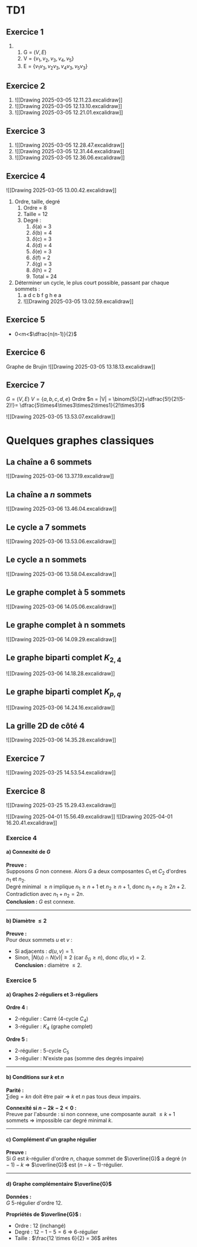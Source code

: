 # TD1

## Exercice 1
1) 
	1) G = ($V,E$)
	2) V = {$v_1,v_2,v_3,v_4,v_5$}
	3) E = {$v_1v_3,v_2v_3,v_4v_3,v_5v_3$}

## Exercice 2

1) ![[Drawing 2025-03-05 12.11.23.excalidraw]]
2) ![[Drawing 2025-03-05 12.13.10.excalidraw]]
3) ![[Drawing 2025-03-05 12.21.01.excalidraw]]

## Exercice 3

1) ![[Drawing 2025-03-05 12.28.47.excalidraw]]
2) ![[Drawing 2025-03-05 12.31.44.excalidraw]]
3) ![[Drawing 2025-03-05 12.36.06.excalidraw]]

## Exercice 4


![[Drawing 2025-03-05 13.00.42.excalidraw]]

1) Ordre, taille, degré
	1) Ordre = 8
	2) Taille = 12
	3) Degré :
		1) $\delta$(a) = 3
		2) $\delta$(b) = 4
		3) $\delta$(c) = 3
		4) $\delta$(d) = 4
		5) $\delta$(e) = 3
		6) $\delta$(f) = 2
		7) $\delta$(g) = 3
		8) $\delta$(h) = 2
		9) Total = 24
2) Déterminer un cycle, le plus court possible, passant par chaque sommets :
	1) a d c b f g h e a
	2) ![[Drawing 2025-03-05 13.02.59.excalidraw]] 

## Exercice 5

- 0<m<$\dfrac{n(n-1)}{2}$ 

## Exercice 6

Graphe de Brujin
![[Drawing 2025-03-05 13.18.13.excalidraw]]

## Exercice 7

$G = (V,E)$
$V=\{a,b,c,d,e\}$
Ordre $n = |V| = \binom{5}{2}=\dfrac{5!}{2!(5-2)!}= \dfrac{5\times4\times3\times2\times1}{2!\times3!}$ 

![[Drawing 2025-03-05 13.53.07.excalidraw]] 


# Quelques graphes classiques

## La chaîne a 6 sommets

![[Drawing 2025-03-06 13.37.19.excalidraw]]

## La chaîne a $n$ sommets

![[Drawing 2025-03-06 13.46.04.excalidraw]]

## Le cycle a 7 sommets

![[Drawing 2025-03-06 13.53.06.excalidraw]]

## Le cycle a n sommets 

![[Drawing 2025-03-06 13.58.04.excalidraw]]

## Le graphe complet à 5 sommets

![[Drawing 2025-03-06 14.05.06.excalidraw]]

## Le graphe complet à n sommets

![[Drawing 2025-03-06 14.09.29.excalidraw]]

## Le graphe biparti complet $K_{2,4}$ 

![[Drawing 2025-03-06 14.18.28.excalidraw]]

## Le graphe biparti complet $K_{p,q}$

![[Drawing 2025-03-06 14.24.16.excalidraw]]

## La grille 2D de côté 4

![[Drawing 2025-03-06 14.35.28.excalidraw]]



## Exercice 7
![[Drawing 2025-03-25 14.53.54.excalidraw]]

## Exercice 8

![[Drawing 2025-03-25 15.29.43.excalidraw]]

![[Drawing 2025-04-01 15.56.49.excalidraw]]
![[Drawing 2025-04-01 16.20.41.excalidraw]]
### Exercice 4

#### a) Connexité de $G$

**Preuve :**  
Supposons $G$ non connexe. Alors $G$ a deux composantes $C_1$ et $C_2$ d'ordres $n_1$ et $n_2$.  
Degré minimal $\geq n$ implique $n_1 \geq n + 1$ et $n_2 \geq n + 1$, donc $n_1 + n_2 \geq 2n + 2$. Contradiction avec $n_1 + n_2 = 2n$.  
**Conclusion :** $G$ est connexe.  

---

#### b) Diamètre $\leq 2$

**Preuve :**  
Pour deux sommets $u$ et $v$ :  
- Si adjacents : $d(u, v) = 1$.  
- Sinon, $|N(u) \cap N(v)| \geq 2$ (car $\delta_G \geq n$), donc $d(u, v) = 2$.  
**Conclusion :** diamètre $\leq 2$.  

### Exercice 5

#### a) Graphes 2-réguliers et 3-réguliers

**Ordre 4 :**
- 2-régulier : Carré (4-cycle $C_4$)
- 3-régulier : $K_4$ (graphe complet)

**Ordre 5 :**
- 2-régulier : 5-cycle $C_5$
- 3-régulier : N'existe pas (somme des degrés impaire)

---

#### b) Conditions sur $k$ et $n$

**Parité :**  
$\sum \text{deg} = kn$ doit être pair ⇒ $k$ et $n$ pas tous deux impairs.

**Connexité si $n - 2k - 2 < 0$ :**  
Preuve par l'absurde : si non connexe, une composante aurait $\leq k+1$ sommets ⇒ impossible car degré minimal $k$.

---

#### c) Complément d'un graphe régulier

**Preuve :**  
Si $G$ est $k$-régulier d'ordre $n$, chaque sommet de $\overline{G}$ a degré $(n-1) - k$ ⇒ $\overline{G}$ est $(n-k-1)$-régulier.

---

#### d) Graphe complémentaire $\overline{G}$

**Données :**  
$G$ 5-régulier d'ordre 12.

**Propriétés de $\overline{G}$ :**  
- Ordre : 12 (inchangé)
- Degré : $12 - 1 - 5 = 6$ ⇒ 6-régulier
- Taille : $\frac{12 \times 6}{2} = 36$ arêtes
